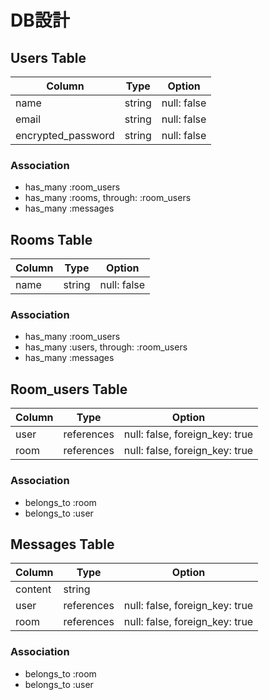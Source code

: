 # DB設計

## Users Table
| Column              | Type         | Option            |
|---------------------|--------------|-------------------|
| name                | string       | null: false       |
| email               | string       | null: false       |
| encrypted_password  | string       | null: false       |

### Association

- has_many :room_users
- has_many :rooms, through: :room_users
- has_many :messages


## Rooms Table
| Column       | Type         | Option            |
|--------------|--------------|-------------------|
| name         | string       | null: false       |

### Association
- has_many :room_users
- has_many :users, through: :room_users
- has_many :messages


## Room_users Table
| Column       |  Type         | Option                          |
|--------------|---------------|---------------------------------|
| user         | references    | null: false, foreign_key: true  |
| room         | references    | null: false, foreign_key: true  |

### Association
- belongs_to :room
- belongs_to :user


## Messages Table
| Column       | Type          | Option                          |
|--------------|---------------|---------------------------------|
| content      | string        |                                 |
| user         | references    | null: false, foreign_key: true  |
| room         | references    | null: false, foreign_key: true  |

### Association
- belongs_to :room
- belongs_to :user